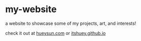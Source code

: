 # my-website
a website to showcase some of my projects, art, and interests!

check it out at [hueysun.com](https://itshuey.github.io/) or [itshuey.github.io](https://itshuey.github.io/)


